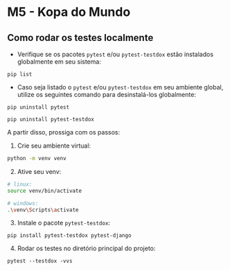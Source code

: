 # M5 - Kopa do Mundo

## Como rodar os testes localmente

- Verifique se os pacotes `pytest` e/ou `pytest-testdox` estão instalados globalmente em seu sistema:
```shell
pip list
```
- Caso seja listado o `pytest` e/ou `pytest-testdox` em seu ambiente global, utilize os seguintes comando para desinstalá-los globalmente:
```shell
pip uninstall pytest
```

```shell
pip uninstall pytest-testdox
```

A partir disso, prossiga com os passos:

1. Crie seu ambiente virtual:
```bash
python -m venv venv
```

2. Ative seu venv:
```bash
# linux:
source venv/bin/activate

# windows:
.\venv\Scripts\activate
```

3. Instale o pacote `pytest-testdox`:
```shell
pip install pytest-testdox pytest-django
```

4. Rodar os testes no diretório principal do projeto:
```shell
pytest --testdox -vvs
```


